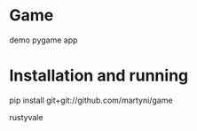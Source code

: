 # Game
demo pygame app

# Installation and running

pip install git+git://github.com/martyni/game

rustyvale
